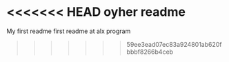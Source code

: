 <<<<<<< HEAD
oyher readme 
=======
My first readme
first readme at alx program
>>>>>>> 59ee3ead07ec83a924801ab620fbbbf8266b4ceb
